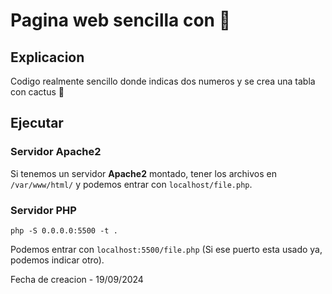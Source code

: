 # Pagina web sencilla con 🌵

## Explicacion
Codigo realmente sencillo donde indicas dos numeros y se crea una tabla con cactus 🌵

## Ejecutar
### Servidor Apache2
Si tenemos un servidor **Apache2** montado, tener los archivos en `/var/www/html/` y podemos entrar con `localhost/file.php`.

### Servidor PHP
```shell
php -S 0.0.0.0:5500 -t .
```
Podemos entrar con `localhost:5500/file.php` (Si ese puerto esta usado ya, podemos indicar otro).

Fecha de creacion - 19/09/2024
